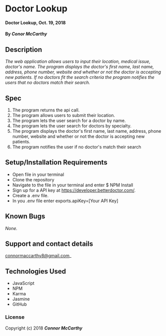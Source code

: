 # Doctor Lookup

#### Doctor Lookup, Oct. 19, 2018

#### By _**Conor McCarthy**_

## Description

_The web application allows users to input their location, medical issue, doctor's name. The program displays the doctor's first name, last name, address, phone number, website and whether or not the doctor is accepting new patients. If no doctors fit the search criteria the program notifies the users that no doctors match their search._

## Spec

1. The program returns the api call.
2. The program allows users to submit their location.
3. The program lets the user search for a doctor by name.
4. The program lets the user search for doctors by specialty.
5. The program displays the doctor's first name, last name, address, phone number, website and whether or not the doctor is accepting new patients.
6. The program notifies the user if no doctor's match their search

## Setup/Installation Requirements

- Open file in your terminal
- Clone the repository
- Navigate to the file in your terminal and enter $ NPM Install
- Sign up for a API key at https://developer.betterdoctor.com/.
- Create a .env file.
- In you .env file enter exports.apiKey=[Your API Key]

## Known Bugs

_None._

## Support and contact details

connormaccarthy8@gmail.com\_

## Technologies Used

- JavaScript
- NPM
- Karma
- Jasmine
- GitHub

### License

Copyright (c) 2018 **_Connor McCarthy_**
